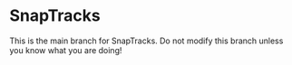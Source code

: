# SnapTracks
This is the main branch for SnapTracks. Do not modify this branch unless you know what you are doing!
